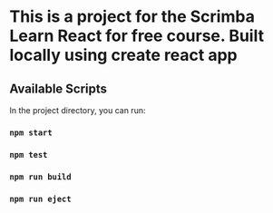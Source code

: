 # This is a project for the Scrimba Learn React for free course. Built locally using create react app

## Available Scripts

In the project directory, you can run:

### `npm start`

### `npm test`

### `npm run build`

### `npm run eject`



